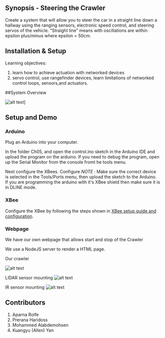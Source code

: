 ## Synopsis - Steering the Crawler

Create a system that will allow you to steer the car in a straight line down a hallway using the ranging sensors, electronic speed control, and steering servos of the vehicle.  “Straight line” means with oscillations are within 
epsilon plus/minus where epsilon = 50cm. 

## Installation & Setup

Learning objectives:
1. learn how to achieve actuation with networked devices
2. servo control, use rangefinder devices, learn limitations of networked control loops, sensors,and actuators.

##System Overview

![alt text](https://github.com/aparolfe/Group_13_Story/blob/master/Ch05/static/systemoverview.jpg)]

## Setup and Demo

### Arduino

Plug an Arduino into your computer.

In the folder Ch05, and open the control.ino sketch in the Arduino IDE and upload the program on the arduino. If you need to debug the program, open up the Serial Monitor from the console fromt he tools menu. 

Next configure the XBees. Configure 
_NOTE_ : Make sure the correct device is selected in the Tools/Ports menu, then upload the sketch to the Arduino. If you are programming the arduino with it's XBee shield then make sure it is in DLINE mode.

### XBee

Configure the XBee by following the steps shown in [XBee setup guide and configuration](https://github.com/EC544-BU/EC544_demos/wiki/Guide:-XBee-Setup). 

### Webpage

We have our own webpage that allows start and stop of the Crawler

We use a NodeJS server to render a HTML page.

Our crawler

![alt text](https://github.com/aparolfe/Group_13_Story/blob/master/Ch05/static/IMG_20161101_112737.jpg)

LIDAR sensor mounting 
![alt text](https://github.com/aparolfe/Group_13_Story/blob/master/Ch05/static/IMG_20161101_112755.jpg)

IR sensor mounting 
![alt text](https://github.com/aparolfe/Group_13_Story/blob/master/Ch05/static/IMG_20161101_112807.jpg)

## Contributors

1. Aparna Rolfe
2. Prerana Haridoss
3. Mohammed Alabdemohsen
4. Kuangyu (Allen) Yan




